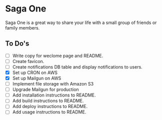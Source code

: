 # Saga One

Saga One is a great way to share your life with a small group of friends or family members.


## To Do's
- [ ] Write copy for weclome page and README.
- [ ] Create favicon.
- [ ] Create notifications DB table and display notifications to users.
- [x] Set up CRON on AWS
- [x] Set up Mailgun on AWS
- [ ] Implement file storage with Amazon S3
- [ ] Upgrade Mailgun for production
- [ ] Add installation instructions to README.
- [ ] Add build instructions to README.
- [ ] Add deploy instructions to README.
- [ ] Add usage instructions to README.
